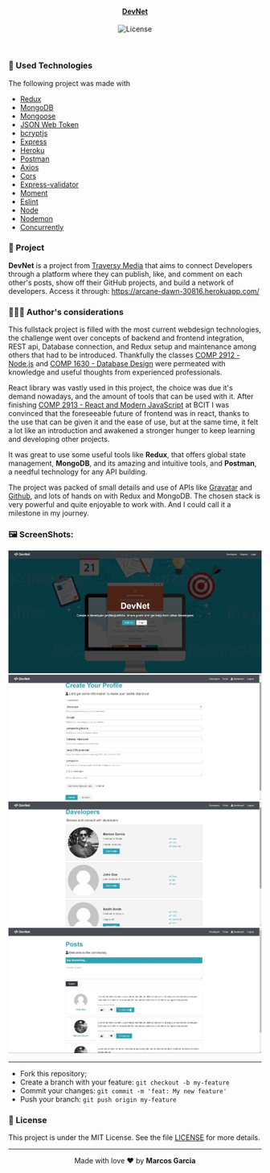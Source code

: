 <h4 align="center">
 <b><a href="https://arcane-dawn-30816.herokuapp.com/">DevNet<a></b> 
</h4>
<p align="center">
  <img alt="License" src="https://img.shields.io/badge/license-MIT-red">
</p>

<br>

### :rocket: Used Technologies

The following project was made with

- [Redux](https://redux.js.org/)
- [MongoDB](https://www.mongodb.com/)
- [Mongoose](https://mongoosejs.com/)
- [JSON Web Token](https://jwt.io/)
- [bcryptjs](https://www.npmjs.com/package/bcryptjs)
- [Express](https://expressjs.com/)
- [Heroku](https://dashboard.heroku.com/)
- [Postman](https://insomnia.rest/)
- [Axios](https://www.npmjs.com/package/axios)
- [Cors](https://www.npmjs.com/package/cors)
- [Express-validator](https://express-validator.github.io/docs/)
- [Moment](https://www.npmjs.com/package/react-moment)
- [Eslint](https://www.npmjs.com/package/eslint)
- [Node](https://nodejs.org/en/)
- [Nodemon](https://www.npmjs.com/package/nodemon)
- [Concurrently](https://www.npmjs.com/package/concurrently)

### :muscle: Project

<b>DevNet</b> is a project from [Traversy Media](https://www.traversymedia.com/) that aims to connect Developers through a platform where they can publish, like, and comment on each other's posts, show off their GitHub projects, and build a network of developers. Access it through: https://arcane-dawn-30816.herokuapp.com/

### 🙋🏽‍♂️ Author's considerations

This fullstack project is filled with the most current webdesign technologies, the challenge went over concepts of backend and frontend integration, REST api, Database connection, and Redux setup and maintenance among others that had to be introduced. Thankfully the classes [COMP 2912 - Node.js](https://www.bcit.ca/study/courses/comp2912) and [COMP 1630 - Database Design](https://www.bcit.ca/study/courses/comp1630) were permeated with knowledge and useful thoughts from experienced professionals.

React library was vastly used in this project, the choice was due it's demand nowadays, and the amount of tools that can be used with it.
After finishing [COMP 2913 - React and Modern JavaScript](https://www.bcit.ca/study/courses/comp2913) at BCIT I was convinced that the foreseeable future of frontend was in react, thanks to the use that can be given it and the ease of use, but at the same time, it felt a lot like an introduction and awakened a stronger hunger to keep learning and developing other projects.

It was great to use some useful tools like <b>Redux</b>, that offers global state management, <b>MongoDB</b>, and its amazing and intuitive tools, and <b>Postman</b>, a needful technology for any API building.

The project was packed of small details and use of APIs like [Gravatar](https://en.gravatar.com/) and [Github](https://developer.github.com/v3/), and lots of hands on with Redux and MongoDB. The chosen stack is very powerful and quite enjoyable to work with. And I could call it a milestone in my journey.

### 🖼️ ScreenShots:

<!-- ![Web-home](/screenshots/1200x900homepage.jpg?raw=true "Web App Home Page")
![Web-signIn](/screenshots/1200x900signin.jpg?raw=true "Web App Sign In Page")
![Web-incidents](/screenshots/1200x900incidents.jpg?raw=true "Web App Incidents")
![Web-report](/screenshots/1200x900report.jpg?raw=true "Web App Report")
![Mobile-Splash](/mobile/assets/splash.png?raw=true "Mobile App Splash")
![Mobile-home](/screenshots/1200x900mobiledetails.jpg?raw=true "Mobile App Home Page")
![Mobile-details](/screenshots/1200x900mobilehomepage.jpg?raw=true "Mobile App Deatils Page")
![Insomnia](/screenshots/1200x900Insomnia.jpg?raw=true "API") -->
<div align="center">
 <img src="/screenshots/home.jpg" width="600px;" alt="Web App Home Page"/>
 <img src="/screenshots/profile.jpg" width="600px;" alt="Web App profile Page"/>
 <img src="/screenshots/developers.jpg" width="600px;" alt="Web App developers Page"/>
 <img src="/screenshots/post.jpg" width="600px;" alt="Web App post Page"/>
</div>

---

- Fork this repository;
- Create a branch with your feature: `git checkout -b my-feature`
- Commit your changes: `git commit -m 'feat: My new feature'`
- Push your branch: `git push origin my-feature`

### :memo: License

This project is under the MIT License. See the file [LICENSE](LICENSE.md) for more details.

---

<p align="center">Made with love ❤️ by <b><a src="https://github.com/yamgarcia">Marcos Garcia</a></b></p>
